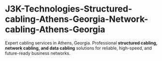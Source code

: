# J3K-Technologies-Structured-cabling-Athens-Georgia-Network-cabling-Athens-Georgia
Expert cabling services in Athens, Georgia. Professional **structured cabling, network cabling, and data cabling** solutions for reliable, high-speed, and future-ready business networks.  
